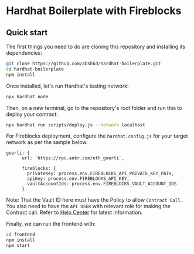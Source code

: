 # Hardhat Boilerplate with Fireblocks


## Quick start

The first things you need to do are cloning this repository and installing its
dependencies:

```sh
git clone https://github.com/abshkd/hardhat-boilerplate.git
cd hardhat-boilerplate
npm install
```

Once installed, let's run Hardhat's testing network:

```sh
npx hardhat node
```

Then, on a new terminal, go to the repository's root folder and run this to
deploy your contract:

```sh
npx hardhat run scripts/deploy.js --network localhost
```

For Fireblocks deployment, configure the `hardhat.config.js` for your target network as per the sample below.
```
goerli: {
      url: `https://rpc.ankr.com/eth_goerli`,
      
      fireblocks: {
        privateKey: process.env.FIREBLOCKS_API_PRIVATE_KEY_PATH,
        apiKey: process.env.FIREBLOCKS_API_KEY,
        vaultAccountIds: process.env.FIREBLOCKS_VAULT_ACCOUNT_IDS
      }
```
Note: That the Vault ID here must have the Policy to allow `Contract Call`.
You also need to have the `API USER` with relevant role for making the Contract call.
Refer to [Help Center](https://support.fireblocks.io/hc/en-us/) for latest information.

Finally, we can run the frontend with:

```sh
cd frontend
npm install
npm start
```

